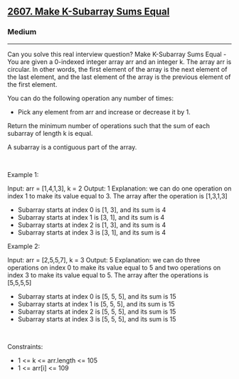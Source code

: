 <h2><a href="https://leetcode.com/problems/make-k-subarray-sums-equal/">2607. Make K-Subarray Sums Equal</a></h2><h3>Medium</h3><hr>Can you solve this real interview question? Make K-Subarray Sums Equal - You are given a 0-indexed integer array arr and an integer k. The array arr is circular. In other words, the first element of the array is the next element of the last element, and the last element of the array is the previous element of the first element.

You can do the following operation any number of times:

 * Pick any element from arr and increase or decrease it by 1.

Return the minimum number of operations such that the sum of each subarray of length k is equal.

A subarray is a contiguous part of the array.

 

Example 1:


Input: arr = [1,4,1,3], k = 2
Output: 1
Explanation: we can do one operation on index 1 to make its value equal to 3.
The array after the operation is [1,3,1,3]
- Subarray starts at index 0 is [1, 3], and its sum is 4 
- Subarray starts at index 1 is [3, 1], and its sum is 4 
- Subarray starts at index 2 is [1, 3], and its sum is 4 
- Subarray starts at index 3 is [3, 1], and its sum is 4 


Example 2:


Input: arr = [2,5,5,7], k = 3
Output: 5
Explanation: we can do three operations on index 0 to make its value equal to 5 and two operations on index 3 to make its value equal to 5.
The array after the operations is [5,5,5,5]
- Subarray starts at index 0 is [5, 5, 5], and its sum is 15
- Subarray starts at index 1 is [5, 5, 5], and its sum is 15
- Subarray starts at index 2 is [5, 5, 5], and its sum is 15
- Subarray starts at index 3 is [5, 5, 5], and its sum is 15 


 

Constraints:

 * 1 <= k <= arr.length <= 105
 * 1 <= arr[i] <= 109